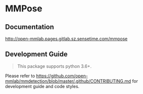 # MMPose

## Documentation

http://open-mmlab.pages.gitlab.sz.sensetime.com/mmpose


## Development Guide

> This package supports python 3.6+.

Please refer to https://github.com/open-mmlab/mmdetection/blob/master/.github/CONTRIBUTING.md for development guide and code styles.
